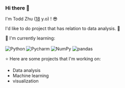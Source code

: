 ### Hi there 👋

I'm Todd Zhu ([18](https://github.com/moepoi/moepoi/commit/c15e0dc41a58149d47f7813f145259151a2a73c7) y.o) ! :sunglasses:

I'd like to do project that has relation to data analysis. :ghost:

:page_with_curl: I'm currently learning:
<br><br>
![Python](https://img.shields.io/badge/Python-%230175C2.svg?style=for-the-badge&logo=Python&logoColor=white)
![Pycharm](https://img.shields.io/badge/Pycharm-%2302569B.svg?style=for-the-badge&logo=Pycharm&logoColor=white)
![NumPy](https://img.shields.io/badge/NumPy-%23000000.svg?style=for-the-badge&logo=NumPy&logoColor=white)
![pandas](https://img.shields.io/badge/pandas-%23323330.svg?style=for-the-badge&logo=pandas&logoColor=%23F7DF1E)

:star: Here are some projects that I'm working on:
- Data analysis
- Machine learning
- visualization
